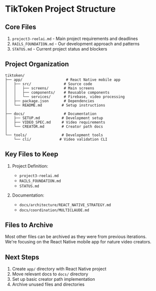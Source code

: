 # TikToken Project Structure

## Core Files
1. `project3-reelai.md` - Main project requirements and deadlines
2. `RAILS_FOUNDATION.md` - Our development approach and patterns
3. `STATUS.md` - Current project status and blockers

## Project Organization
```
tiktoken/
├── app/                    # React Native mobile app
│   ├── src/               # Source code
│   │   ├── screens/       # Main screens
│   │   ├── components/    # Reusable components
│   │   └── services/      # Firebase, video processing
│   ├── package.json       # Dependencies
│   └── README.md         # Setup instructions
│
├── docs/                  # Documentation
│   ├── SETUP.md          # Development setup
│   ├── VIDEO_SPEC.md     # Video requirements
│   └── CREATOR.md        # Creator path docs
│
└── tools/                # Development tools
    └── cli/             # Video validation CLI
```

## Key Files to Keep
1. Project Definition:
   - `project3-reelai.md`
   - `RAILS_FOUNDATION.md`
   - `STATUS.md`

2. Documentation:
   - `docs/architecture/REACT_NATIVE_STRATEGY.md`
   - `docs/coordination/MULTICLAUDE.md`

## Files to Archive
Most other files can be archived as they were from previous iterations. We're focusing on the React Native mobile app for nature video creators.

## Next Steps
1. Create `app/` directory with React Native project
2. Move relevant docs to `docs/` directory
3. Set up basic creator path implementation
4. Archive unused files and directories
